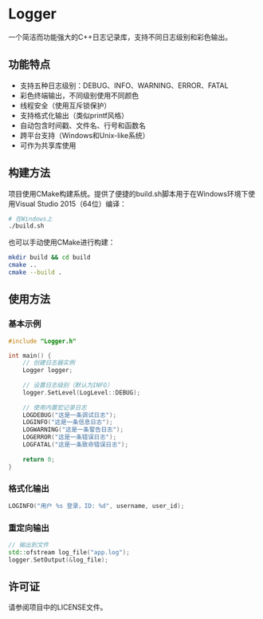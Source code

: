 # Logger

一个简洁而功能强大的C++日志记录库，支持不同日志级别和彩色输出。

## 功能特点

- 支持五种日志级别：DEBUG、INFO、WARNING、ERROR、FATAL
- 彩色终端输出，不同级别使用不同颜色
- 线程安全（使用互斥锁保护）
- 支持格式化输出（类似printf风格）
- 自动包含时间戳、文件名、行号和函数名
- 跨平台支持（Windows和Unix-like系统）
- 可作为共享库使用

## 构建方法

项目使用CMake构建系统。提供了便捷的build.sh脚本用于在Windows环境下使用Visual Studio 2015（64位）编译：

```bash
# 在Windows上
./build.sh
```

也可以手动使用CMake进行构建：

```bash
mkdir build && cd build
cmake ..
cmake --build .
```

## 使用方法

### 基本示例

```cpp
#include "Logger.h"

int main() {
    // 创建日志器实例
    Logger logger;
    
    // 设置日志级别（默认为INFO）
    logger.SetLevel(LogLevel::DEBUG);
    
    // 使用内置宏记录日志
    LOGDEBUG("这是一条调试日志");
    LOGINFO("这是一条信息日志");
    LOGWARNING("这是一条警告日志");
    LOGERROR("这是一条错误日志");
    LOGFATAL("这是一条致命错误日志");
    
    return 0;
}
```

### 格式化输出

```cpp
LOGINFO("用户 %s 登录，ID: %d", username, user_id);
```

### 重定向输出

```cpp
// 输出到文件
std::ofstream log_file("app.log");
logger.SetOutput(&log_file);
```

## 许可证

请参阅项目中的LICENSE文件。
